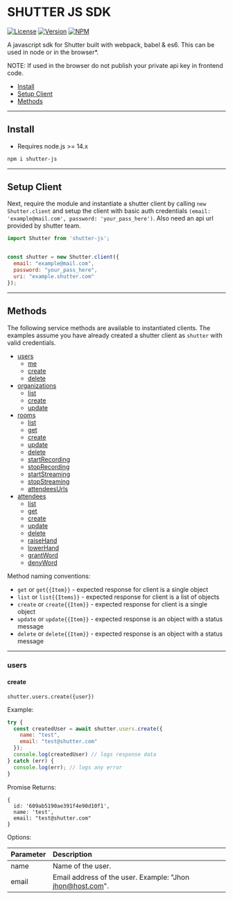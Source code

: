 # SHUTTER JS SDK

[![License](https://img.shields.io/github/license/Councilbox/shutter-js)]()
[![Version](https://img.shields.io/github/package-json/v/Councilbox/shutter-js)]()
[![NPM](https://img.shields.io/npm/v/shutter-js)]()

A javascript sdk for Shutter built with webpack, babel & es6. This can be used in node or in the browser*.

NOTE: If used in the browser do not publish your private api key in frontend code.

  - [Install](#install)
  - [Setup Client](#setup-client)
  - [Methods](#methods)

----

## Install

- Requires node.js >= 14.x

```sh
npm i shutter-js
```
----

## Setup Client

Next, require the module and instantiate a shutter client by calling `new Shutter.client` and setup the client with basic auth credentials `(email: 'example@mail.com', password: 'your_pass_here')`. Also need an api url provided by shutter team.

```js
import Shutter from 'shutter-js';


const shutter = new Shutter.client({
  email: "example@mail.com",
  password: "your_pass_here",
  uri: "example.shutter.com"
});
```

----

## Methods

The following service methods are available to instantiated clients. The examples assume you have already created a shutter client as `shutter` with valid credentials.
  - [users](#users)
    - [me](#me)
    - [create](#create)
    - [delete](#delete)
  - [organizations](#organizations)
    - [list](#list)
    - [create](#create-1)
    - [update](#update)
  - [rooms](#rooms)
    - [list](#list-1)
	- [get](#get)
    - [create](#create-2)
    - [update](#update-1)
	- [delete](#delete-1)
	- [startRecording](#start-recording)
	- [stopRecording](#stop-recording)
	- [startStreaming](#start-streaming)
	- [stopStreaming](#start-streaming)
	- [attendeesUrls](#attendees-urls)
  - [attendees](#attendees)
    - [list](#list-2)
	- [get](#get-1)
    - [create](#create-3)
    - [update](#update-2)
	- [delete](#delete-2)
	- [raiseHand](#raise-hand)
	- [lowerHand](#lower-hand)
	- [grantWord](#grant-word)
	- [denyWord](#deny-word)

Method naming conventions:
- `get` or `get{{Item}}` - expected response for client is a single object
- `list` or `list{{Items}}` - expected response for client is a list of objects
- `create` or `create{{Item}}` - expected response for client is a single object
- `update` or `update{{Item}}` - expected response is an object with a status message
- `delete` or `delete{{Item}}` - expected response is an object with a status message

----

### users

#### create

`shutter.users.create({user})`

Example:

```js
try {
  const createdUser = await shutter.users.create({
    name: "test",
    email: "test@shutter.com"
  });
  console.log(createdUser) // logs response data
} catch (err) {
  console.log(err); // logs any error
}
```

Promise Returns:

```
{
  id: '609ab5190ae391f4e90d10f1',
  name: 'test',
  email: "test@shutter.com"
}
```

Options:

Parameter         | Description
:---------------- | :---------------------------------------------------------------------------------------------------------------------------------------------------------------------------------------
name              | Name of the user.
email             | Email address of the user. Example: "Jhon <jhon@host.com>".

